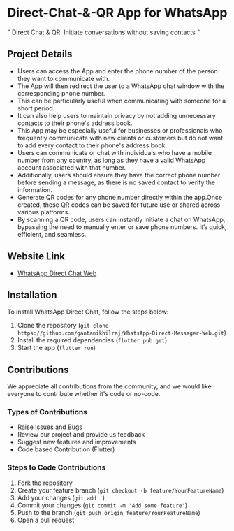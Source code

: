 # Direct-Chat-&-QR App for WhatsApp


" Direct Chat & QR: Initiate conversations without saving contacts "


## Project Details

- Users can access the App and enter the phone number of the person they want to communicate with.
- The App will then redirect the user to a WhatsApp chat window with the corresponding phone number.
- This can be particularly useful when communicating with someone for a short period.
- It can also help users to maintain privacy by not adding unnecessary contacts to their phone's address book.
- This App may be especially useful for businesses or professionals who frequently communicate with new clients or customers but do not want to add every contact to their phone's address book.
- Users can communicate or chat with individuals who have a mobile number from any country, as long as they have a valid WhatsApp account associated with that number.
- Additionally, users should ensure they have the correct phone number before sending a message, as there is no saved contact to verify the information.
- Generate QR codes for any phone number directly within the app.Once created, these QR codes can be saved for future use or shared across various platforms.
- By scanning a QR code, users can instantly initiate a chat on WhatsApp, bypassing the need to manually enter or save phone numbers. It’s quick, efficient, and seamless.

## Website Link
- [WhatsApp Direct Chat Web](https://whatsappdirectme.web.app)

## Installation

To install WhatsApp Direct Chat, follow the steps below:

1. Clone the repository (`git clone https://github.com/gantanikhilraj/WhatsApp-Direct-Messager-Web.git`)
2. Install the required dependencies (`flutter pub get`)
3. Start the app (`flutter run`)

## Contributions
We appreciate all contributions from the community, and we would like everyone to contribute whether it's code or no-code.

### Types of Contributions
- Raise Issues and Bugs
- Review our project and provide us feedback
- Suggest new features and improvements
- Code based Contribution (Flutter)

### Steps to Code Contributions
1. Fork the repository
2. Create your feature branch (`git checkout -b feature/YourFeatureName`)
3. Add your changes (`git add .`)
4. Commit your changes (`git commit -m 'Add some feature'`)
5. Push to the branch (`git push origin feature/YourFeatureName`)
6. Open a pull request

